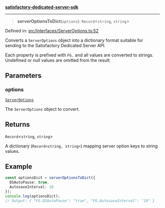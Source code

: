 [**satisfactory-dedicated-server-sdk**](../README.md)

***

> **serverOptionsToDict**(`options`): `Record`\<`string`, `string`\>

Defined in: [src/Interfaces/ServerOptions.ts:52](https://github.com/Programmer-Timmy/satisfactory-dedicated-server-sdk/blob/main/src/Interfaces/ServerOptions.ts#L52)

Converts a `ServerOptions` object into a dictionary format suitable for
sending to the Satisfactory Dedicated Server API.

Each property is prefixed with `FG.` and all values are converted to strings.
Undefined or null values are omitted from the result.

## Parameters

### options

[`ServerOptions`](../interfaces/ServerOptions.md)

The `ServerOptions` object to convert.

## Returns

`Record`\<`string`, `string`\>

A dictionary (`Record<string, string>`) mapping server option keys to string values.

## Example

```ts
const optionsDict = serverOptionsToDict({
  DSAutoPause: true,
  AutosaveInterval: 10
});
console.log(optionsDict);
// Output: { "FG.DSAutoPause": "true", "FG.AutosaveInterval": "10" }
```
